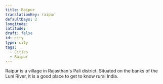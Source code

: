 ```yaml
---
title: Raipur
translationKey: raipur
defaultDays: 2
longitude: 
latitude: 
draft: false
id: city
type: city
tags:
  - Cities
  - Raipur
---
```

Raipur is a village in Rajasthan's Pali district. Situated on the banks of the Luni River, it is a good place to get to know rural India.